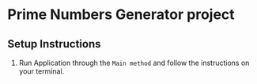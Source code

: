 # Prime Numbers Generator project

## Setup Instructions

1.  Run Application through the `Main method` and follow the instructions on your terminal.